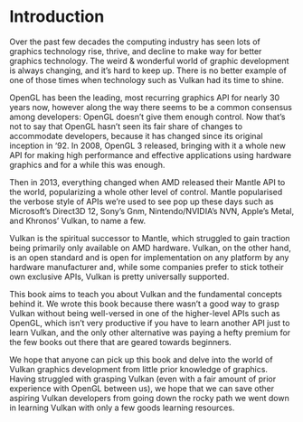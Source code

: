 # Introduction

Over the past few decades the computing industry has seen lots of graphics technology rise, thrive, and decline to make way for better graphics technology. The weird & wonderful world of graphic development is always changing, and it’s hard to keep up. There is no better example of one of those times when technology such as Vulkan had its time to shine.

OpenGL has been the leading, most recurring graphics API for nearly 30 years now, however along the way there seems to be a common consensus among developers: OpenGL doesn’t give them enough control. Now that’s not to say that OpenGL hasn’t seen its fair share of changes to accommodate developers, because it has changed since its original inception in ‘92. In 2008, OpenGL 3 released, bringing with it a whole new API for making high performance and effective applications using hardware graphics and for a while this was enough.

Then in 2013, everything changed when AMD released their Mantle API to the world, popularizing a whole other level of control. Mantle popularised the verbose style of APIs we’re used to see pop up these days such as Microsoft’s Direct3D 12, Sony’s Gnm, Nintendo/NVIDIA’s NVN, Apple’s Metal, and Khronos’ Vulkan, to name a few.

Vulkan is the spiritual successor to Mantle, which struggled to gain traction being primarily only available on AMD hardware. Vulkan, on the other hand, is an open standard and is open for implementation on any platform by any hardware manufacturer and, while some companies prefer to stick totheir own exclusive APIs, Vulkan is pretty universally supported.

This book aims to teach you about Vulkan and the fundamental concepts behind it. We wrote this book because there wasn’t a good way to grasp Vulkan without being well-versed in one of the higher-level APIs such as OpenGL, which isn’t very productive if you have to learn another API just to learn Vulkan, and the only other alternative was paying a hefty premium for the few books out there that are geared towards beginners.

We hope that anyone can pick up this book and delve into the world of Vulkan graphics development from little prior knowledge of graphics. Having struggled with grasping Vulkan (even with a fair amount of prior experience with OpenGL between us), we hope that we can save other aspiring Vulkan developers from going down the rocky path we went down in learning Vulkan with only a few goods learning resources.


